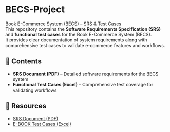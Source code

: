 # BECS-Project
Book E-Commerce System (BECS) – SRS &amp; Test Cases  
This repository contains the **Software Requirements Specification (SRS)** and **functional test cases** for the Book E-Commerce System (BECS).  
It provides clear documentation of system requirements along with comprehensive test cases to validate e-commerce features and workflows.

## 📌 Contents
- **SRS Document (PDF)** – Detailed software requirements for the BECS system  
- **Functional Test Cases (Excel)** – Comprehensive test coverage for validating workflows  

## 🔗 Resources
- [SRS Document (PDF)](https://github.com/Mohamedalaa0879/BECS-Project/blob/main/SRS-BECS-2007.pdf)  
- [E-BOOK Test Cases (Excel)](https://github.com/Mohamedalaa0879/BECS-Project/blob/main/E-BOOK.xlsx)  
